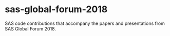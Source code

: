 # sas-global-forum-2018
SAS code contributions that accompany the papers and presentations from SAS Global Forum 2018.
